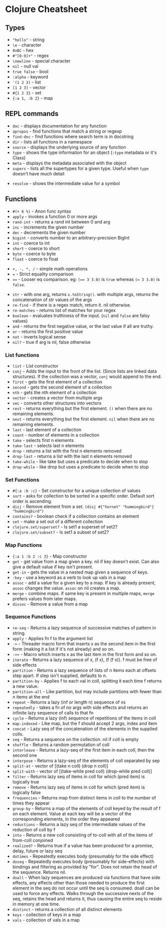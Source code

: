 # Clojure Cheatsheet

## Types

- `"hello"` - string
- `\e` - character
- `0xBC` - hex
- `#"[0-9]+"` - regex
- `\newline` - special character
- `nil` - null val
- `true false` - bool
- `:alpha` - keyword
- `'(1 2 3)` - list
- `[1 2 3]` - vector
- `#{1 2 3}` - set
- `{:a 1, :b 2}` - map

## REPL commands

- `doc` - displays documentation for any function
- `apropos` - find functions that match a string or regexp
- `find-doc` - find functions where search term is in docstring
- `dir` - lists all functions in a namespace
- `source` - displays the underlying source of any function
- `type` - shows the type information for an object (`:type` metadata or it's Class)
- `meta` - displays the metadata associated with the object
- `supers` - lists all the supertypes for a given type. Useful when `type` doesn't have much detail
* `resolve` - shows the intermediate value for a symbol

## Functions

- `#(+ 6 %)` - Anon func syntax
- `apply` - invokes a function 0 or more args
- `rand-int` - returns a rand int between 0 and arg
- `inc` - increments the given number
- `dec` - decrements the given number
- `bigint` - converts number to an arbitrary-precision BigInt
- `int` - coerce to int
- `short` - coerce to short
- `byte` - coerce to byte
- `float` - coerce to float

* `+, -, *, /` - simple math operations
* `=` - Strict equality comparison
* `==` - Looser eq comparison. eg: `(== 3 3.0)` is `true` whereas `(= 3 3.0)` is `false`.

- `str` - with one arg, returns `x.toString()`. with multiple args, returns the concatenation of str values of the args
- `re-find` - if there is a regex match, return it. nil otherwise.
- `re-matches` - returns list of matches for your regex
- `boolean` - evaluates truthiness of the input. (`nil` and `false` are falsy values)
- `and` - returns the first negative value, or the last value if all are truthy.
- `or` - returns the first positive value
- `not` - inverts logical sense
- `nil?` - true if arg is nil, false otherwise

### List functions

* `list` - List constructor
* `conj` - Adds the input to the front of the list. (Since lists are linked data structures). If the collection was a vector, `conj` would append to the end.
* `first` - gets the first element of a collection
* `second` - gets the second element of a collection
* `nth` - gets the nth element of a collection
* `vector` - creates a vector from multiple args
* `vec` - converts other structures into vectors
* `rest` - returns everything but the first element. `()` when there are no remaining elements.
* `next` - returns everything but the first element. `nil` when there are no remaining elements.
* `last` - last element of a collection
* `count` - number of elements in a collection
* `take` - selects first n elements
* `take-last` - selects last n elements
* `drop` - returns a list with the first n elements removed
* `drop-last` - returns a list with the last n elements removed
* `take-while` - like take but uses a predicate to decide when to stop
* `drop-while` - like drop but uses a predicate to decide when to stop

### Set Functions
* `#{:a :b :c}` - Set constructor for a unique collection of values
* `sort` - asks for collection to be sorted in a specific order. Default sort order is ascending.
* `disj` - Remove element from a set. `(disj #{"hornet" "hummingbird"} "hummingbird")`
* `contains?` - boolean check if a collection contains an element
* `set` - make a set out of a different collection
* `clojure.set/superset?` - Is set1 a superset of set2?
* `clojure.set/subset?` - Is set1 a subset of set2?

### Map Functions
* `{:a 1 :b 2 :c 3}` - Map constructor
* `get` - get value from a map given a key. nil if key doesn't exist. Can also give a default value if key isn't present.
* `get-in` - gets the value in a nested map given a sequence of keys.
* `:key` - use a keyword as a verb to look up vals in a map
* `assoc` - add a value for a given key to a map. If key is already present, `assoc` changes the value. `assoc` on nil creates a map.
* `merge` - combine maps. if same key is present in multiple maps, `merge` prefers values from later maps.
* `dissoc` - Remove a value from a map

### Sequence Functions
* `re-seq` - Returns a lazy sequence of successive matches of pattern in string.
* `apply` - Applies fn f to the argument list
* `->` - Threader macro form that inserts x as the second item in the first form (making it a list if it's not already) and so on.
* `->>` - Macro which inserts x as the last item in the first form and so on.
* `iterate` - Returns a lazy sequence of x, (f x), (f (f x)). f must be free of side effects
* `partition` - Returns a lazy sequence of lists of n items each at offsets step apart. If step isn't supplied, defaults to n.
* `partition-by` - Applies f to each val in coll, splitting it each time f returns a new value.
* `partition-all` - Like partition, but may include partitions with fewer than n items at the end
* `repeat` - Returns a lazy (inf or length n) sequence of xs
* `repeatedly` - takes a fn of no args with side effects and returns an infinite lazy sequence of calls to that fn
* `cycle` - Returns a lazy (inf) sequence of repetitions of the items in coll
* `map-indexed` - Like map, but the f should accept 2 args, index and item
* `concat` - Lazy seq of the concatenation of the elements in the supplied colls.
* `seq` - Returns a sequence on the collection. nil if coll is empty
* `shuffle` - Returns a random permutation of coll
* `interleave` - Returns a lazy-seq of the first item in each coll, then the second one
* `interpose` - Returns a lazy-seq of the elements of coll separated by sep
* `split-at` - vector of [(take n coll) (drop n coll)]
* `split-with` - vector of [(take-while pred coll) (drop-while pred coll)]
* `filter` - Returns lazy seq of items in coll for which (pred item) is logically true
* `remove` - Returns lazy seq of items in coll for which (pred item) is logically false
* `frequencies` - Returns map from distinct items in coll to the number of times they appear
* `group-by` - Returns a map of the elements of coll keyed by the result of f on each element. Value at each key will be a vector of the corresponding elements, in the order they appeared
* `reductions` - Returns a lazy seq of the intermediate values of the reduction of coll by f
* `into` - Returns a new coll consisting of to-coll with all of the items of from-coll conjoined
* `realized?` - Returns true if a value has been produced for a promise, delay, future or lazy seq
* `dotimes` - Repeatedly executes body (presumably for the side effect)
* `doseq` - Repeatedly executes body (presumably for side-effects) with
  bindings and filtering as provided by "for".  Does not retain
  the head of the sequence. Returns nil.
* `doall` - When lazy sequences are produced via functions that have side
  effects, any effects other than those needed to produce the first
  element in the seq do not occur until the seq is consumed. doall can
  be used to force any effects. Walks through the successive nexts of
  the seq, retains the head and returns it, thus causing the entire
  seq to reside in memory at one time.
* `distinct` - returns a collection of all distinct elements
* `keys` - collection of keys in a map
* `vals` - collection of vals in a map
